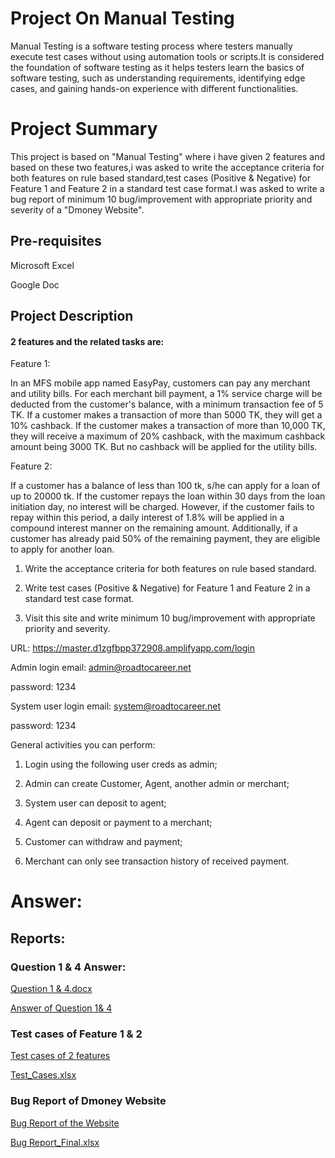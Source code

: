 # Project On Manual Testing
Manual Testing is a software testing process where testers manually execute test cases without using automation tools or scripts.It is considered the foundation of software testing as it helps testers learn the basics of software testing, such as understanding requirements, identifying edge cases, and gaining hands-on experience with different functionalities.
# Project Summary
This project is based on "Manual Testing" where i have given 2 features and based on these two features,i was asked to write the acceptance criteria for both features on rule based standard,test cases (Positive & Negative) for Feature 1 and Feature 2 in a standard test case format.I was asked to write a bug report of minimum 10 bug/improvement with appropriate priority and severity of a "Dmoney Website".
## Pre-requisites

Microsoft Excel

Google Doc

## Project Description

#### 2 features and the related tasks are:

Feature 1:

In an MFS mobile app named EasyPay, customers can pay any merchant and utility bills. For each merchant bill payment, a 1% service charge will be deducted from the customer's balance, with a minimum transaction fee of 5 TK. If a customer makes a transaction of more than 5000 TK, they will get a 10% cashback. If the customer makes a transaction of more than 10,000 TK, they will receive a maximum of 20% cashback, with the maximum cashback amount being 3000 TK. But no cashback will be applied for the utility bills.

Feature 2:

If a customer has a balance of less than 100 tk, s/he can apply for a loan of up to 20000 tk. If the customer repays the loan within 30 days from the loan initiation day, no interest will be charged. However, if the customer fails to repay within this period, a daily interest of 1.8% will be applied in a compound interest manner on the remaining amount. Additionally, if a customer has already paid 50% of the remaining payment, they are eligible to apply for another loan.

1.	Write the acceptance criteria for both features on rule based standard.

2.	Write test cases (Positive & Negative) for Feature 1 and Feature 2 in a standard test case format.

3.	Visit this site and write minimum 10 bug/improvement with appropriate priority and severity.

URL: https://master.d1zgfbpp372908.amplifyapp.com/login

Admin login email: admin@roadtocareer.net

password: 1234

System user login email: system@roadtocareer.net

password: 1234

General activities you can perform:

1.	Login using the following user creds as admin;
  
2.	Admin can create Customer, Agent, another admin or merchant;
	
3.	System user can deposit to agent;
	
4.	Agent can deposit or payment to a merchant;
  
5.	Customer can withdraw and payment;
  
6.	Merchant can only see transaction history of received payment.

# Answer:

## Reports:
### Question 1 & 4 Answer:

[Question 1 & 4.docx](https://github.com/user-attachments/files/17795559/Question.1.4.docx)

[Answer of Question 1& 4](https://docs.google.com/document/d/1GuweqYTAYDV5XNDurkW0Pdl-AjdTmWX0/edit?usp=sharing&ouid=110517012309635225204&rtpof=true&sd=true)

### Test cases of Feature 1 & 2
[Test cases of 2 features](https://docs.google.com/spreadsheets/d/17bb2M4mMcaqbXDF_yb_1SPu4z_QHoNWD/edit?usp=sharing&ouid=110517012309635225204&rtpof=true&sd=true)

[Test_Cases.xlsx](https://github.com/user-attachments/files/17795561/Test_Cases.xlsx)

### Bug Report of Dmoney Website
[Bug Report of the Website](https://docs.google.com/spreadsheets/d/139-Cz-OJz3DoRU3JhnpON0yy9ClnVK5w/edit?usp=sharing&ouid=110517012309635225204&rtpof=true&sd=true)

[Bug Report_Final.xlsx](https://github.com/user-attachments/files/17795557/Bug.Report_Final.xlsx)





